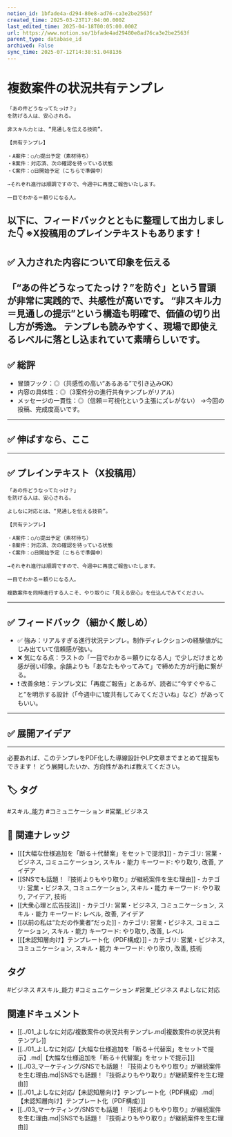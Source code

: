 ```yaml
---
notion_id: 1bfade4a-d294-80e8-ad76-ca3e2be2563f
created_time: 2025-03-23T17:04:00.000Z
last_edited_time: 2025-04-18T00:05:00.000Z
url: https://www.notion.so/1bfade4ad29480e8ad76ca3e2be2563f
parent_type: database_id
archived: False
sync_time: 2025-07-12T14:38:51.048136
---
```


# 複数案件の状況共有テンプレ

```plain text
「あの件どうなってたっけ？」
を防げる人は、安心される。

非スキル力とは、“見通しを伝える技術”。

【共有テンプレ】

・A案件：○/○提出予定（素材待ち）
・B案件：対応済、次の確認を待っている状態
・C案件：○日開始予定（こちらで準備中）

→それぞれ進行は順調ですので、今週中に再度ご報告いたします。

一目でわかる＝頼りになる人。
```
以下に、フィードバックとともに整理して出力しました👇
※X投稿用のプレインテキストもあります！
---
## ✅ 入力された内容について印象を伝える
「“あの件どうなってたっけ？”を防ぐ」という冒頭が非常に実践的で、共感性が高いです。
“非スキル力＝見通しの提示”という構造も明確で、価値の切り出し方が秀逸。
テンプレも読みやすく、現場で即使えるレベルに落とし込まれていて素晴らしいです。
---
## ✅ 総評
- 冒頭フック：◎（共感性の高い“あるある”で引き込みOK）
- 内容の具体性：◎（3案件分の進行共有テンプレがリアル）
- メッセージの一貫性：◎（信頼＝可視化という主張にズレがない）
→今回の投稿、完成度高いです。
---
## ✅ 伸ばすなら、ここ
---
## ✅ プレインテキスト（X投稿用）
```plain text
「あの件どうなってたっけ？」
を防げる人は、安心される。

よしなに対応とは、“見通しを伝える技術”。

【共有テンプレ】

・A案件：○/○提出予定（素材待ち）  
・B案件：対応済、次の確認を待っている状態  
・C案件：○日開始予定（こちらで準備中）

→それぞれ進行は順調ですので、今週中に再度ご報告いたします。

一目でわかる＝頼りになる人。

複数案件を同時進行する人こそ、やり取りに「見える安心」を仕込んでみてください。
```
---
## ✅ フィードバック（細かく厳しめ）
- ✅ 強み：リアルすぎる進行状況テンプレ。制作ディレクションの経験値がにじみ出ていて信頼感が強い。
- ❌ 気になる点：ラストの「一目でわかる＝頼りになる人」で少しだけまとめ感が弱い印象。余韻よりも「あなたもやってみて」で締めた方が行動に繋がる。
- ❗ 改善余地：テンプレ文に「再度ご報告」とあるが、読者に“今すぐやること”を明示する設計（「今週中に1度共有してみてくださいね」など）があってもいい。
---
## ✅ 展開アイデア
---
必要あれば、このテンプレをPDF化した導線設計やLP文章までまとめて提案もできます！
どう展開したいか、方向性があれば教えてください。

## 🏷️ タグ
#スキル_能力 #コミュニケーション #営業_ビジネス

## 🔗 関連ナレッジ
- [[【大幅な仕様追加を「断る＋代替案」をセットで提示】]] - カテゴリ: 営業・ビジネス, コミュニケーション, スキル・能力 キーワード: やり取り, 改善, アイデア
- [[SNSでも話題！『技術よりもやり取り』が継続案件を生む理由]] - カテゴリ: 営業・ビジネス, コミュニケーション, スキル・能力 キーワード: やり取り, アイデア, 技術
- [[大衆心理と広告技法]] - カテゴリ: 営業・ビジネス, コミュニケーション, スキル・能力 キーワード: レベル, 改善, アイデア
- [[以前の私は“ただの作業者”だった]] - カテゴリ: 営業・ビジネス, コミュニケーション, スキル・能力 キーワード: やり取り, 改善, レベル
- [[【未認知層向け】テンプレート化（PDF構成）]] - カテゴリ: 営業・ビジネス, コミュニケーション, スキル・能力 キーワード: やり取り, 改善, 技術


## タグ

#ビジネス #スキル_能力 #コミュニケーション #営業_ビジネス #よしなに対応 

## 関連ドキュメント

- [[../01_よしなに対応/複数案件の状況共有テンプレ.md|複数案件の状況共有テンプレ]]
- [[../01_よしなに対応/【大幅な仕様追加を「断る＋代替案」をセットで提示】.md|【大幅な仕様追加を「断る＋代替案」をセットで提示】]]
- [[../03_マーケティング/SNSでも話題！『技術よりもやり取り』が継続案件を生む理由.md|SNSでも話題！『技術よりもやり取り』が継続案件を生む理由]]
- [[../01_よしなに対応/【未認知層向け】テンプレート化（PDF構成）.md|【未認知層向け】テンプレート化（PDF構成）]]
- [[../03_マーケティング/SNSでも話題！『技術よりもやり取り』が継続案件を生む理由.md|SNSでも話題！『技術よりもやり取り』が継続案件を生む理由]]
